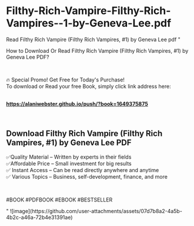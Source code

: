 # Filthy-Rich-Vampire-Filthy-Rich-Vampires--1-by-Geneva-Lee.pdf
Read Filthy Rich Vampire (Filthy Rich Vampires, #1) by Geneva Lee pdf
"<p>How to Download Or Read Filthy Rich Vampire (Filthy Rich Vampires, #1) by Geneva Lee PDF?</p>
<p>&nbsp;</p>
<p>&#128293;  Special Promo! Get Free for Today's Purchase!<br />To download or Read your free Book, simply click link address here:&nbsp;<br />&nbsp;</p>
<p><a href=""https://alaniwebster.github.io/push/?book=1649375875""><strong>https://alaniwebster.github.io/push/?book=1649375875</strong></a></p>
<p>&nbsp;</p>
<h2>Download Filthy Rich Vampire (Filthy Rich Vampires, #1) by Geneva Lee PDF</h2>
<p>&#x2705;Quality Material &ndash; Written by experts in their fields<br />&#x2705;Affordable Price &ndash; Small investment for big results<br />&#x2705; Instant Access &ndash; Can be read directly anywhere and anytime<br />&#x2705; Various Topics &ndash; Business, self-development, finance, and more</p>
<p>&nbsp;</p>
<p>#BOOK #PDFBOOK #EBOOK #BESTSELLER</p>
"
![image](https://github.com/user-attachments/assets/07d7b8a2-4a5b-4b2c-a46a-72b4e31391ae)
